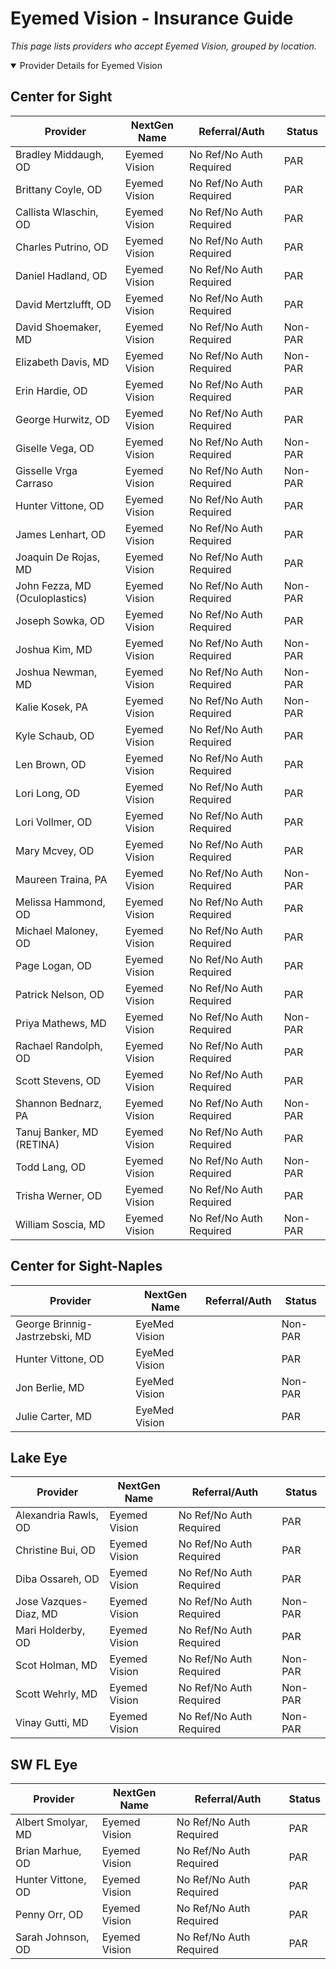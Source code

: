 # Eyemed Vision - Insurance Guide

*This page lists providers who accept Eyemed Vision, grouped by location.*

<details open><summary>Provider Details for Eyemed Vision</summary>

## Center for Sight

| Provider | NextGen Name | Referral/Auth | Status |
|----------|-------------|--------------|--------|
| Bradley Middaugh, OD | Eyemed Vision | No Ref/No Auth Required | PAR |
| Brittany Coyle, OD | Eyemed Vision | No Ref/No Auth Required | PAR |
| Callista Wlaschin, OD | Eyemed Vision | No Ref/No Auth Required | PAR |
| Charles Putrino, OD | Eyemed Vision | No Ref/No Auth Required | PAR |
| Daniel Hadland, OD | Eyemed Vision | No Ref/No Auth Required | PAR |
| David Mertzlufft, OD | Eyemed Vision | No Ref/No Auth Required | PAR |
| David Shoemaker, MD | Eyemed Vision | No Ref/No Auth Required | Non-PAR |
| Elizabeth Davis, MD | Eyemed Vision | No Ref/No Auth Required | Non-PAR |
| Erin Hardie, OD | Eyemed Vision | No Ref/No Auth Required | PAR |
| George Hurwitz, OD | Eyemed Vision | No Ref/No Auth Required | PAR |
| Giselle Vega, OD | Eyemed Vision | No Ref/No Auth Required | Non-PAR |
| Gisselle Vrga Carraso | Eyemed Vision | No Ref/No Auth Required | Non-PAR |
| Hunter Vittone, OD | Eyemed Vision | No Ref/No Auth Required | PAR |
| James Lenhart, OD | Eyemed Vision | No Ref/No Auth Required | PAR |
| Joaquin De Rojas, MD | Eyemed Vision | No Ref/No Auth Required | PAR |
| John Fezza, MD (Oculoplastics) | Eyemed Vision | No Ref/No Auth Required | Non-PAR |
| Joseph Sowka, OD | Eyemed Vision | No Ref/No Auth Required | PAR |
| Joshua Kim, MD | Eyemed Vision | No Ref/No Auth Required | Non-PAR |
| Joshua Newman, MD | Eyemed Vision | No Ref/No Auth Required | Non-PAR |
| Kalie Kosek, PA | Eyemed Vision | No Ref/No Auth Required | Non-PAR |
| Kyle Schaub, OD | Eyemed Vision | No Ref/No Auth Required | PAR |
| Len Brown, OD | Eyemed Vision | No Ref/No Auth Required | PAR |
| Lori Long, OD | Eyemed Vision | No Ref/No Auth Required | PAR |
| Lori Vollmer, OD | Eyemed Vision | No Ref/No Auth Required | PAR |
| Mary Mcvey, OD | Eyemed Vision | No Ref/No Auth Required | PAR |
| Maureen Traina, PA | Eyemed Vision | No Ref/No Auth Required | Non-PAR |
| Melissa Hammond, OD | Eyemed Vision | No Ref/No Auth Required | PAR |
| Michael Maloney, OD | Eyemed Vision | No Ref/No Auth Required | PAR |
| Page Logan, OD | Eyemed Vision | No Ref/No Auth Required | PAR |
| Patrick Nelson, OD | Eyemed Vision | No Ref/No Auth Required | PAR |
| Priya Mathews, MD | Eyemed Vision | No Ref/No Auth Required | Non-PAR |
| Rachael Randolph, OD | Eyemed Vision | No Ref/No Auth Required | PAR |
| Scott Stevens, OD | Eyemed Vision | No Ref/No Auth Required | PAR |
| Shannon Bednarz, PA | Eyemed Vision | No Ref/No Auth Required | Non-PAR |
| Tanuj Banker, MD (RETINA) | Eyemed Vision | No Ref/No Auth Required | PAR |
| Todd Lang, OD | Eyemed Vision | No Ref/No Auth Required | Non-PAR |
| Trisha Werner, OD | Eyemed Vision | No Ref/No Auth Required | PAR |
| William Soscia, MD | Eyemed Vision | No Ref/No Auth Required | Non-PAR |

## Center for Sight-Naples

| Provider | NextGen Name | Referral/Auth | Status |
|----------|-------------|--------------|--------|
| George Brinnig-Jastrzebski, MD | EyeMed Vision |  | Non-PAR |
| Hunter Vittone, OD | EyeMed Vision |  | PAR |
| Jon Berlie, MD | EyeMed Vision |  | Non-PAR |
| Julie Carter, MD | EyeMed Vision |  | PAR |

## Lake Eye 

| Provider | NextGen Name | Referral/Auth | Status |
|----------|-------------|--------------|--------|
| Alexandria Rawls, OD | Eyemed Vision | No Ref/No Auth Required | PAR |
| Christine Bui, OD | Eyemed Vision | No Ref/No Auth Required | PAR |
| Diba Ossareh, OD | Eyemed Vision | No Ref/No Auth Required | PAR |
| Jose Vazques-Diaz, MD | Eyemed Vision | No Ref/No Auth Required | Non-PAR |
| Mari Holderby, OD | Eyemed Vision | No Ref/No Auth Required | PAR |
| Scot Holman, MD | Eyemed Vision | No Ref/No Auth Required | Non-PAR |
| Scott Wehrly, MD | Eyemed Vision | No Ref/No Auth Required | Non-PAR |
| Vinay Gutti, MD | Eyemed Vision | No Ref/No Auth Required | Non-PAR |

## SW FL Eye

| Provider | NextGen Name | Referral/Auth | Status |
|----------|-------------|--------------|--------|
| Albert Smolyar, MD | Eyemed Vision | No Ref/No Auth Required | PAR |
| Brian Marhue, OD | Eyemed Vision | No Ref/No Auth Required | PAR |
| Hunter Vittone, OD | Eyemed Vision | No Ref/No Auth Required | PAR |
| Penny Orr, OD | Eyemed Vision | No Ref/No Auth Required | PAR |
| Sarah Johnson, OD | Eyemed Vision | No Ref/No Auth Required | PAR |

</details>

